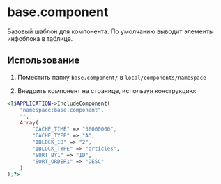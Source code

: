 # base.component

Базовый шаблон для компонента. По умолчанию выводит элементы инфоблока в таблице.

## Использование

1. Поместить папку `base.component/` в `local/components/namespace`

2. Внедрить компонент на странице, используя конструкцию:

```php
<?$APPLICATION->IncludeComponent(
	"namespace:base.component",
	"",
	Array(
		"CACHE_TIME" => "36000000",
		"CACHE_TYPE" => "A",
		"IBLOCK_ID" => "2",
		"IBLOCK_TYPE" => "articles",
		"SORT_BY1" => "ID",
		"SORT_ORDER1" => "DESC"
	)
);?>
```

